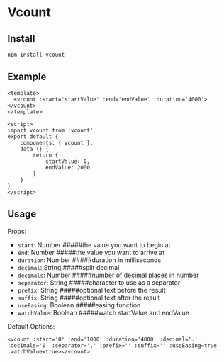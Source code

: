 # Vcount

## Install
``` bash
npm install vcount
```

## Example
``` vue
<template>
  <vcount :start='startValue' :end='endValue' :duration='4000'></vcount>
</template>

<script>
import vcount from 'vcount'
export default {
    components: { vcount },
    data () {
        return {
            startValue: 0,
            endValue: 2000
        }
    }
}
</script>
```

## Usage
Props:
- `start`: Number
#####the value you want to begin at
- `end`: Number
#####the value you want to arrive at
- `duration`: Number
#####duration in milliseconds
- `decimal`: String
#####split decimal
- `decimals`: Number
#####number of decimal places in number
- `separator`: String
#####character to use as a separator
- `prefix`: String
#####optional text before the result
- `suffix`: String
#####optional text after the result
- `useEasing`: Boolean
#####easing function
- `watchValue`: Boolean
#####watch startValue and endValue

Default Options:

```vue
<vcount :start='0' :end='1000' :duration='4000' :decimal='.' :decimals='0' :separator=',' :prefix='' :suffix='' :useEasing=true :watchValue=true></vcount>
```